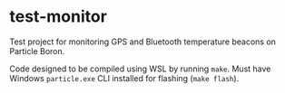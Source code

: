 # test-monitor

Test project for monitoring GPS and Bluetooth temperature beacons on Particle Boron.

Code designed to be compiled using WSL by running `make`. Must have Windows `particle.exe`
CLI installed for flashing (`make flash`).
